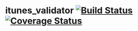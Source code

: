itunes_validator [![Build Status](https://travis-ci.org/cysp/itunes_validator-ruby.png?branch=master)](https://travis-ci.org/cysp/itunes_validator-ruby) [![Coverage Status](https://coveralls.io/repos/cysp/itunes_validator-ruby/badge.png?branch=master)](https://coveralls.io/r/cysp/itunes_validator-ruby?branch=master)
===============
